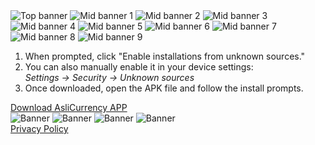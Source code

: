 <!DOCTYPE html>
<html lang="en">
<head>
  <meta charset="UTF-8">
  <title>AsliCurrency</title>
  <meta name="viewport" content="width=device-width, initial-scale=1">
  <link rel="stylesheet" href="styles.css">
</head>
<body>
  <!-- Banners -->
  <div class="gallery">
    <img src="css/assets/top1.jpg" alt="Top banner">
    <img src="css/assets/top2.jpg" alt="Mid banner 1">
    <img src="css/assets/top3.jpg" alt="Mid banner 2">
    <img src="css/assets/top4.jpg" alt="Mid banner 3">
    <img src="css/assets/top5.jpg" alt="Mid banner 4">
    <img src="css/assets/top6.jpg" alt="Mid banner 5">
    <img src="css/assets/top7.jpg" alt="Mid banner 6">
    <img src="css/assets/top8.jpg" alt="Mid banner 7">
    <img src="css/assets/top9.jpg" alt="Mid banner 8">
    <img src="css/assets/top10.jpg" alt="Mid banner 9">
  </div>
  
  <!-- Install steps -->
  <ol class="steps">
    <li>When prompted, click "Enable installations from unknown sources."</li>
    <li>You can also manually enable it in your device settings:<br>
        <em>Settings → Security → Unknown sources</em>
    </li>
    <li>Once downloaded, open the APK file and follow the install prompts.</li>
  </ol>
  
  <!-- Download button -->
  <div class="download-section">
    <a class="button"
       href="https://github.com/nedge-developers/aslicurrency/releases/download/v2.0/Aslicurrency.apk"
       target="_blank" rel="noopener">
      Download AsliCurrency APP
    </a>
  </div>
  
  <!-- More banners if needed -->
  <div class="gallery">
    <img src="css/assets/top11.jpg" alt="Banner">
    <img src="css/assets/top12.jpg" alt="Banner">
    <img src="css/assets/top13.jpg" alt="Banner">
    <img src="css/assets/top14.jpg" alt="Banner">
  </div>
  
  <!-- Footer -->
  <div class="footer">
    <a href="/privacy/" class="link">Privacy Policy</a>
  </div>
</body>
</html>
